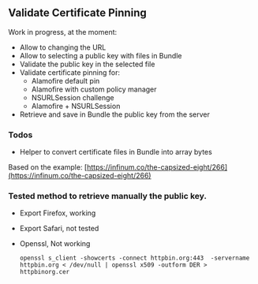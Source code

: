## Validate Certificate Pinning

Work in progress, at the moment:

- Allow to changing the URL
- Allow to selecting a public key with files in Bundle
- Validate the public key in the selected file
- Validate certificate pinning for:
	- Alamofire default pin
	- Alamofire with custom policy manager
	- NSURLSession challenge
	- Alamofire + NSURLSession
- Retrieve and save in Bundle the public key from the server

### Todos

- Helper to convert certificate files in Bundle into array bytes 

Based on the example: [https://infinum.co/the-capsized-eight/266](https://infinum.co/the-capsized-eight/266)


### Tested method to retrieve manually the public key.

- Export Firefox, working
- Export Safari, not tested
- Openssl, Not working

	```openssl s_client -showcerts -connect httpbin.org:443  -servername httpbin.org < /dev/null | openssl x509 -outform DER > httpbinorg.cer```
